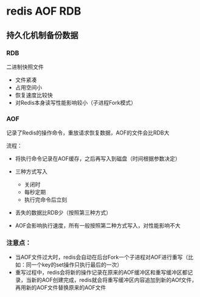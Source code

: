 # redis AOF RDB

## 持久化机制备份数据

### RDB 

二进制快照文件

- 文件紧凑
- 占用空间小
- 恢复速度比较快
- 对Redis本身读写性能影响较小（子进程Fork模式）

### AOF 

记录了Redis的操作命令，重放请求恢复数据，AOF的文件会比RDB大

流程：

- 将执行命令记录在AOF缓存，之后再写入到磁盘（时间根据参数决定）
- 三种方式写入
  - 关闭时
  - 每秒定期
  - 执行完命令后立刻



- 丢失的数据比RDB少（按照第三种方式）
- AOF会影响执行速度，所有一般按照第二种方式写入，对性能影响不大



### 注意点：

- 当AOF文件过大时，redis会自动在后台Fork一个子进程对AOF进行重写（比如：同一个key的set操作只执行最后的一次）
- 重写过程中，redis会将新的操作记录在原来的AOF缓冲区和重写缓冲区都记录，当新的AOF创建完成，redis就会将重写缓冲区内容追加到新的AOf文件，再用新的AOF文件替换原来的AOF文件

